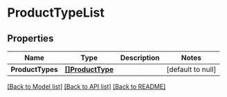 # ProductTypeList

## Properties
Name | Type | Description | Notes
------------ | ------------- | ------------- | -------------
**ProductTypes** | [**[]ProductType**](ProductType.md) |  | [default to null]

[[Back to Model list]](../README.md#documentation-for-models) [[Back to API list]](../README.md#documentation-for-api-endpoints) [[Back to README]](../README.md)

